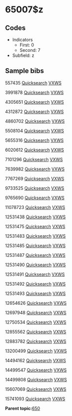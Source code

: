 # 65007$z

## Codes

-   Indicators
    -   First: 0
    -   Second: 7
-   Subfield: z

## Sample bibs

557435 [Quicksearch](https://search.library.yale.edu/catalog/557435) [VXWS](http://prodorbis.library.yale.edu:7014/vxws/GetHoldingsService?bibId=557435)

3991878 [Quicksearch](https://search.library.yale.edu/catalog/3991878) [VXWS](http://prodorbis.library.yale.edu:7014/vxws/GetHoldingsService?bibId=3991878)

4305651 [Quicksearch](https://search.library.yale.edu/catalog/4305651) [VXWS](http://prodorbis.library.yale.edu:7014/vxws/GetHoldingsService?bibId=4305651)

4312872 [Quicksearch](https://search.library.yale.edu/catalog/4312872) [VXWS](http://prodorbis.library.yale.edu:7014/vxws/GetHoldingsService?bibId=4312872)

4860702 [Quicksearch](https://search.library.yale.edu/catalog/4860702) [VXWS](http://prodorbis.library.yale.edu:7014/vxws/GetHoldingsService?bibId=4860702)

5508104 [Quicksearch](https://search.library.yale.edu/catalog/5508104) [VXWS](http://prodorbis.library.yale.edu:7014/vxws/GetHoldingsService?bibId=5508104)

5655316 [Quicksearch](https://search.library.yale.edu/catalog/5655316) [VXWS](http://prodorbis.library.yale.edu:7014/vxws/GetHoldingsService?bibId=5655316)

6020612 [Quicksearch](https://search.library.yale.edu/catalog/6020612) [VXWS](http://prodorbis.library.yale.edu:7014/vxws/GetHoldingsService?bibId=6020612)

7101296 [Quicksearch](https://search.library.yale.edu/catalog/7101296) [VXWS](http://prodorbis.library.yale.edu:7014/vxws/GetHoldingsService?bibId=7101296)

7639982 [Quicksearch](https://search.library.yale.edu/catalog/7639982) [VXWS](http://prodorbis.library.yale.edu:7014/vxws/GetHoldingsService?bibId=7639982)

7767269 [Quicksearch](https://search.library.yale.edu/catalog/7767269) [VXWS](http://prodorbis.library.yale.edu:7014/vxws/GetHoldingsService?bibId=7767269)

9733525 [Quicksearch](https://search.library.yale.edu/catalog/9733525) [VXWS](http://prodorbis.library.yale.edu:7014/vxws/GetHoldingsService?bibId=9733525)

9765690 [Quicksearch](https://search.library.yale.edu/catalog/9765690) [VXWS](http://prodorbis.library.yale.edu:7014/vxws/GetHoldingsService?bibId=9765690)

11078723 [Quicksearch](https://search.library.yale.edu/catalog/11078723) [VXWS](http://prodorbis.library.yale.edu:7014/vxws/GetHoldingsService?bibId=11078723)

12531438 [Quicksearch](https://search.library.yale.edu/catalog/12531438) [VXWS](http://prodorbis.library.yale.edu:7014/vxws/GetHoldingsService?bibId=12531438)

12531475 [Quicksearch](https://search.library.yale.edu/catalog/12531475) [VXWS](http://prodorbis.library.yale.edu:7014/vxws/GetHoldingsService?bibId=12531475)

12531483 [Quicksearch](https://search.library.yale.edu/catalog/12531483) [VXWS](http://prodorbis.library.yale.edu:7014/vxws/GetHoldingsService?bibId=12531483)

12531485 [Quicksearch](https://search.library.yale.edu/catalog/12531485) [VXWS](http://prodorbis.library.yale.edu:7014/vxws/GetHoldingsService?bibId=12531485)

12531487 [Quicksearch](https://search.library.yale.edu/catalog/12531487) [VXWS](http://prodorbis.library.yale.edu:7014/vxws/GetHoldingsService?bibId=12531487)

12531490 [Quicksearch](https://search.library.yale.edu/catalog/12531490) [VXWS](http://prodorbis.library.yale.edu:7014/vxws/GetHoldingsService?bibId=12531490)

12531491 [Quicksearch](https://search.library.yale.edu/catalog/12531491) [VXWS](http://prodorbis.library.yale.edu:7014/vxws/GetHoldingsService?bibId=12531491)

12531492 [Quicksearch](https://search.library.yale.edu/catalog/12531492) [VXWS](http://prodorbis.library.yale.edu:7014/vxws/GetHoldingsService?bibId=12531492)

12531493 [Quicksearch](https://search.library.yale.edu/catalog/12531493) [VXWS](http://prodorbis.library.yale.edu:7014/vxws/GetHoldingsService?bibId=12531493)

12654626 [Quicksearch](https://search.library.yale.edu/catalog/12654626) [VXWS](http://prodorbis.library.yale.edu:7014/vxws/GetHoldingsService?bibId=12654626)

12697948 [Quicksearch](https://search.library.yale.edu/catalog/12697948) [VXWS](http://prodorbis.library.yale.edu:7014/vxws/GetHoldingsService?bibId=12697948)

12750534 [Quicksearch](https://search.library.yale.edu/catalog/12750534) [VXWS](http://prodorbis.library.yale.edu:7014/vxws/GetHoldingsService?bibId=12750534)

12855562 [Quicksearch](https://search.library.yale.edu/catalog/12855562) [VXWS](http://prodorbis.library.yale.edu:7014/vxws/GetHoldingsService?bibId=12855562)

12883782 [Quicksearch](https://search.library.yale.edu/catalog/12883782) [VXWS](http://prodorbis.library.yale.edu:7014/vxws/GetHoldingsService?bibId=12883782)

13200499 [Quicksearch](https://search.library.yale.edu/catalog/13200499) [VXWS](http://prodorbis.library.yale.edu:7014/vxws/GetHoldingsService?bibId=13200499)

14494162 [Quicksearch](https://search.library.yale.edu/catalog/14494162) [VXWS](http://prodorbis.library.yale.edu:7014/vxws/GetHoldingsService?bibId=14494162)

14499547 [Quicksearch](https://search.library.yale.edu/catalog/14499547) [VXWS](http://prodorbis.library.yale.edu:7014/vxws/GetHoldingsService?bibId=14499547)

14499808 [Quicksearch](https://search.library.yale.edu/catalog/14499808) [VXWS](http://prodorbis.library.yale.edu:7014/vxws/GetHoldingsService?bibId=14499808)

15607069 [Quicksearch](https://search.library.yale.edu/catalog/15607069) [VXWS](http://prodorbis.library.yale.edu:7014/vxws/GetHoldingsService?bibId=15607069)

15741093 [Quicksearch](https://search.library.yale.edu/catalog/15741093) [VXWS](http://prodorbis.library.yale.edu:7014/vxws/GetHoldingsService?bibId=15741093)

**Parent topic:**[650](../../tags/650/650.md)

